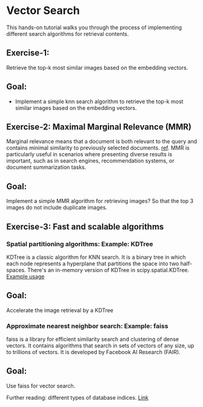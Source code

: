 # Vector Search
This hands-on tutorial walks you through the process of implementing different search algorithms for retrieval contents.

## Exercise-1: 
Retrieve the top-k most similar images based on the embedding vectors.

## Goal:
- Implement a simple knn search algorithm to retrieve the top-k most similar images based on the embedding vectors.

## Exercise-2: Maximal Marginal Relevance (MMR)
Marginal relevance means that a document is both relevant to the query and contains minimal similarity to previously selected documents. [ref](https://www.cs.cmu.edu/~jgc/publication/The_Use_MMR_Diversity_Based_LTMIR_1998.pdf). MMR is particularly useful in scenarios where presenting diverse results is important, such as in search engines, recommendation systems, or document summarization tasks.

## Goal:
Implement a simple MMR algorithm for retrieving images? So that the top 3 images do not include duplicate images.

## Exercise-3: Fast and scalable algorithms
### Spatial partitioning algorithms: Example: KDTree
KDTree is a classic algorithm for KNN search. It is a binary tree in which each node represents a hyperplane that partitions the space into two half-spaces. There's an in-memory version of KDTree in scipy.spatial.KDTree. [Example usage](https://docs.scipy.org/doc/scipy/reference/generated/scipy.spatial.KDTree.query.html)  

## Goal:
Accelerate the image retrieval by a KDTree

### Approximate nearest neighbor search: Example: faiss
faiss is a library for efficient similarity search and clustering of dense vectors. It contains algorithms that search in sets of vectors of any size, up to trillions of vectors. It is developed by Facebook AI Research (FAIR).

## Goal:
Use faiss for vector search.

Further reading: different types of database indices. [Link](https://github.com/facebookresearch/faiss/wiki/Faiss-indexes#summary-of-methods)

